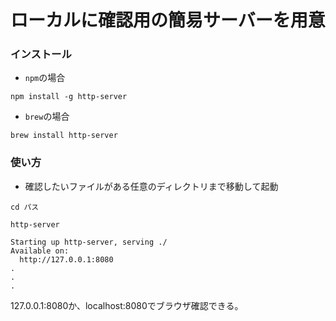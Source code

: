 # ローカルに確認用の簡易サーバーを用意

### インストール

- `npm`の場合

```
npm install -g http-server
```

- `brew`の場合
```
brew install http-server
```

### 使い方

- 確認したいファイルがある任意のディレクトリまで移動して起動

```
cd パス

http-server

Starting up http-server, serving ./
Available on:
  http://127.0.0.1:8080
.
.
.
```

127.0.0.1:8080か、localhost:8080でブラウザ確認できる。
